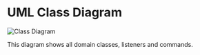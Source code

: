 # UML Class Diagram

![Class Diagram](images/class-diagram.png)

This diagram shows all domain classes, listeners and commands.
